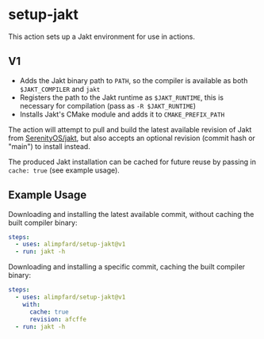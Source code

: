 # setup-jakt

This action sets up a Jakt environment for use in actions.

## V1

- Adds the Jakt binary path to `PATH`, so the compiler is available as both `$JAKT_COMPILER` and `jakt`
- Registers the path to the Jakt runtime as `$JAKT_RUNTIME`, this is necessary for compilation (pass as `-R $JAKT_RUNTIME`)
- Installs Jakt's CMake module and adds it to `CMAKE_PREFIX_PATH`

The action will attempt to pull and build the latest available revision of Jakt from [SerenityOS/jakt](https://github.com/SerenityOS/jakt), but also accepts an optional revision (commit hash or "main") to install instead.

The produced Jakt installation can be cached for future reuse by passing in `cache: true` (see example usage).


## Example Usage

Downloading and installing the latest available commit, without caching the built compiler binary:
```yaml
steps:
  - uses: alimpfard/setup-jakt@v1
  - run: jakt -h
```

Downloading and installing a specific commit, caching the built compiler binary:
```yaml
steps:
  - uses: alimpfard/setup-jakt@v1
    with:
      cache: true
      revision: afcffe
  - run: jakt -h
```
